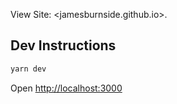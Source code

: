 View Site: <jamesburnside.github.io>.

## Dev Instructions

```bash
yarn dev
```

Open [http://localhost:3000](http://localhost:3000)
